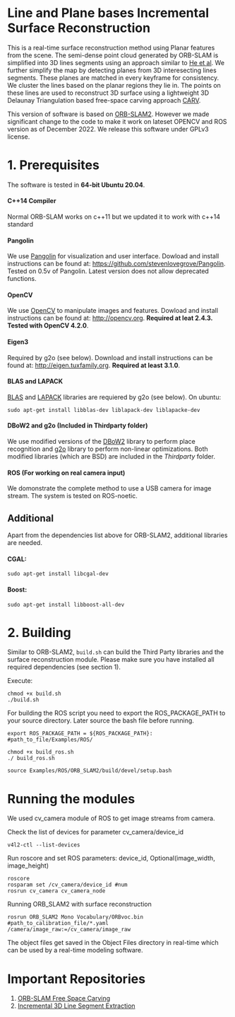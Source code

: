 # Line and Plane bases Incremental Surface Reconstruction


This is a real-time surface reconstruction method using Planar features from the scene. The semi-dense point cloud generated by ORB-SLAM is simplified into 3D lines segments using an approach similar to [He et al](https://arxiv.org/pdf/1708.03275). We further simplify the map by detecting planes from 3D interesecting lines segments. These planes are matched in every keyframe for consistency. We cluster the lines based on the planar regions they lie in. The points on these lines are used to reconstruct 3D surface using a lightweight 3D Delaunay Triangulation based free-space carving approach [CARV](https://arxiv.org/abs/1903.09189).

This version of software is based on [ORB-SLAM2](https://github.com/raulmur/ORB_SLAM2). However we made significant change to the code to make it work on lateset OPENCV and ROS version as of December 2022. We release this software under GPLv3 license.





# 1. Prerequisites
The software is tested in **64-bit Ubuntu 20.04**. 

#### C++14 Compiler
Normal ORB-SLAM works on c++11 but we updated it to work with c++14 standard

#### Pangolin
We use [Pangolin](https://github.com/stevenlovegrove/Pangolin) for visualization and user interface. Dowload and install instructions can be found at: https://github.com/stevenlovegrove/Pangolin. Tested on 0.5v of Pangolin. Latest version does not allow deprecated functions.

#### OpenCV
We use [OpenCV](http://opencv.org) to manipulate images and features. Dowload and install instructions can be found at: http://opencv.org. **Required at leat 2.4.3. Tested with OpenCV 4.2.0**.

#### Eigen3
Required by g2o (see below). Download and install instructions can be found at: http://eigen.tuxfamily.org. **Required at least 3.1.0**.

#### BLAS and LAPACK
[BLAS](http://www.netlib.org/blas) and [LAPACK](http://www.netlib.org/lapack) libraries are requiered by g2o (see below). On ubuntu:
```
sudo apt-get install libblas-dev liblapack-dev liblapacke-dev
```

#### DBoW2 and g2o (Included in Thirdparty folder)
We use modified versions of the [DBoW2](https://github.com/dorian3d/DBoW2) library to perform place recognition and [g2o](https://github.com/RainerKuemmerle/g2o) library to perform non-linear optimizations. Both modified libraries (which are BSD) are included in the *Thirdparty* folder.

#### ROS (For working on real camera input)
We domonstrate the complete method to use a USB camera for image stream. The system is tested on ROS-noetic.

## Additional
Apart from the dependencies list above for ORB-SLAM2, additional libraries are needed.

#### CGAL: 
```
sudo apt-get install libcgal-dev
```
#### Boost:
```
sudo apt-get install libboost-all-dev
```


# 2. Building

Similar to ORB-SLAM2, `build.sh` can build the Third Party libraries and the surface reconstruction module. Please make sure you have installed all required dependencies (see section 1). 

Execute:
```
chmod +x build.sh
./build.sh
```

For building the ROS script you need to export the ROS_PACKAGE_PATH to your source directory. Later source the bash file before running.

```
export ROS_PACKAGE_PATH = ${ROS_PACKAGE_PATH}: #path_to_file/Examples/ROS/
```

```
chmod +x build_ros.sh 
./ build_ros.sh
```
```
source Examples/ROS/ORB_SLAM2/build/devel/setup.bash
```

# Running the modules
We used cv_camera module of ROS to get image streams from camera.

Check the list of devices for parameter cv_camera/device_id
```
v4l2-ctl --list-devices
```
Run roscore and set ROS parameters: device_id, Optional(image_width, image_height)

```
roscore
rosparam set /cv_camera/device_id #num
rosrun cv_camera cv_camera_node
```

Running ORB_SLAM2 with surface reconstruction

```
rosrun ORB_SLAM2 Mono Vocabulary/ORBvoc.bin #path_to_calibration_file/*.yaml /camera/image_raw:=/cv_camera/image_raw
```
The object files get saved in the Object Files directory in real-time which can be used by a real-time modeling software.

# Important Repositories
1. [ORB-SLAM Free Space Carving](https://github.com/atlas-jj/ORB-SLAM-free-space-carving)
2. [Incremental 3D Line Segment Extraction](https://github.com/shidahe/semidense-lines)

